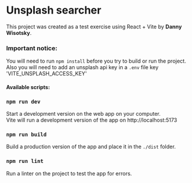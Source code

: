 # Unsplash searcher

This project was created as a test exercise using React + Vite by **Danny Wisotsky**.

### Important notice:

You will need to run `npm install`
before you try to build or run the project.\
Also you will need to add an unsplash api key in a `.env` file key 'VITE_UNSPLASH_ACCESS_KEY'

#### Available scripts:

### `npm run dev`

Start a development version on the web app on your computer.\
Vite will run a development version of the app on http://localhost:5173

### `npm run build`

Build a production version of the app and place it in the `./dist` folder.

### `npm run lint`

Run a linter on the project to test the app for errors.
